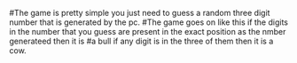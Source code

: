 #The game is pretty simple you just need to guess a random three digit number that is generated by the pc.
#The game goes on like this if the digits in the number that you guess are present in the exact position as the nmber generateed then it is
#a bull if any digit is in the three of them then it is a cow.

